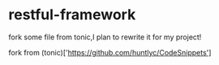 restful-framework
=================

fork some file from tonic,I plan to rewrite it for my project!

fork from (tonic)['https://github.com/huntlyc/CodeSnippets']
